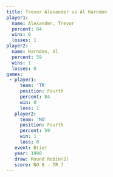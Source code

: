 ```yaml
---
title: Trevor Alexander vs Al Harnden
player1:                 
  name: Alexander, Trevor
  percent: 84            
  wins: 0                
  losses: 1              
player2:                 
  name: Harnden, Al      
  percent: 59            
  wins: 1                
  losses: 0              
games:
 - player1:          
     team: 'TR'      
     position: Fourth
     percent: 84     
     win: 0          
     loss: 1         
   player2:          
     team: 'NO'      
     position: Fourth
     percent: 59     
     win: 1          
     loss: 0         
   event: Brier        
   year: 1990          
   draw: Round Robin(2)
   score: NO 8 - TR 7  
---
```

